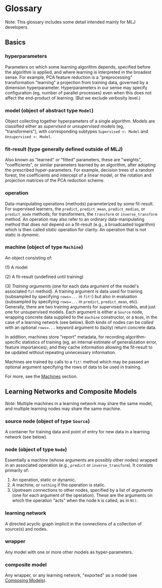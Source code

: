 # Glossary

Note: This glossary includes some detail intended mainly for MLJ developers.

## Basics

### hyperparameters

Parameters on which some learning algorithm depends, specified before
the algorithm is applied, and where learning is interpreted in the
broadest sense. For example, PCA feature reduction is a
"preprocessing" transformation "learning" a projection from training
data, governed by a dimension hyperparameter. Hyperparameters in our
sense may specify configuration (eg, number of parallel processes)
even when this does not affect the end-product of learning. (But we
exclude verbosity level.)

### model (object of abstract type `Model`)

Object collecting together hyperpameters of a single algorithm.  Models
are classified either as *supervised* or *unsupervised* models (eg,
"transformers"), with corresponding subtypes `Supervised <: Model` and
`Unsupervised <: Model`.


### fit-result (type generally defined outside of MLJ)

Also known as "learned" or "fitted" parameters, these are "weights",
"coefficients", or similar parameters learned by an algorithm, after
adopting the prescribed hyper-parameters. For example, decision trees
of a random forest, the coefficients and intercept of a linear model,
or the rotation and projection matrices of the PCA reduction scheme.


### operation

Data-manipulating operations (methods) parameterized by some
fit-result. For supervised learners, the `predict`, `predict_mean`,
`predict_median`, or `predict_mode` methods; for transformers, the
`transform` or `inverse_transform` method. An operation may also
refer to an ordinary data-manipulating method that does *not* depend
on a fit-result (e.g., a broadcasted logarithm) which is then called
*static* operation for clarity. An operation that is not static is
*dynamic*.

### machine (object of type `Machine`)

An object consisting of:

(1) A model

(2) A fit-result (undefined until training)

(3) *Training arguments* (one for each data argument of the model's
associated `fit` method). A training argument is data used for
training (subsampled by specifying `rows=...` in `fit!`) but also in
evaluation (subsampled by specifying `rows=...` in `predict`,
`predict_mean`, etc). Generally, there are two training arguments for
supervised models, and just one for unsupervised models. Each argument
is either a `Source` node, wrapping concrete data supplied to the
`machine` constructor, or a `Node`, in the case of a learning network
(see below). Both kinds of nodes can be *called* with an optional
`rows=...` keyword argument to (lazily) return concrete data.

In addition, machines store "report" metadata, for recording
algorithm-specific statistics of training (eg, an internal estimate of
generalization error, feature importances); and they cache information
allowing the fit-result to be updated without repeating unnecessary
information.

Machines are trained by calls to a `fit!` method which may be
passed an optional argument specifying the rows of data to be used in
training.

For more, see the [Machines](@ref) section.


## Learning Networks and Composite Models

*Note:* Multiple machines in a learning network may share the same
model, and multiple learning nodes may share the same machine.

### source node (object of type `Source`)

A container for training data and point of entry for new data in a
learning network (see below).


###  node (object of type `Node`)

Essentially a machine (whose arguments are possibly other nodes)
wrapped in an associated operation (e.g., `predict` or
`inverse_transform`). It consists primarily of:

1. An operation, static or dynamic.
1. A machine, or `nothing` if the operation is static.
1. Upstream connections to other nodes, specified by a list of
   *arguments* (one for each argument of the operation). These are the
   arguments on which the operation "acts" when the node `N` is
   called, as in `N()`.



### learning network

A directed acyclic graph implicit in the connections of a collection
of source(s) and nodes. 


### wrapper

Any model with one or more other models as hyper-parameters.


### composite model

Any wrapper, or any learning network, "exported" as a model (see
[Composing Models](composing_models.md)).
